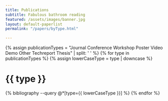 ```yaml
---
title: Publications
subtitle: Fabulous bathroom reading
featured: /assets/images/banner.jpg
layout: default-paperlist
permalink: "/papers/byType.html"

---
```


{% assign publicationTypes = "Journal Conference Workshop Poster Video Demo Other Techreport Thesis" | split: ' ' %}
{% for type in publicationTypes %}
{% assign lowerCaseType = type | downcase %}
<h1><a name="{{ type }}"></a>{{ type }}</h1>
{% bibliography --query @*[type={{ lowerCaseType }}] %}
{% endfor %}